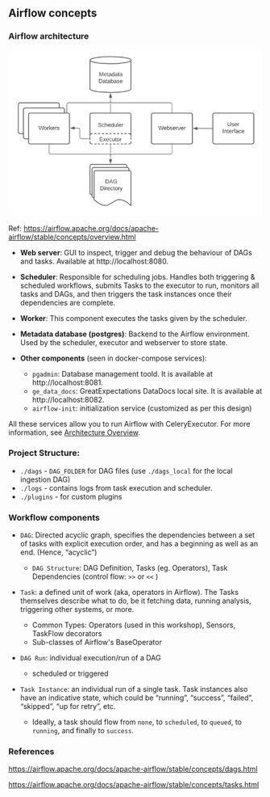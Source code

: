 ## Airflow concepts


### Airflow architecture
![](arch-diag-airflow.png)

Ref: https://airflow.apache.org/docs/apache-airflow/stable/concepts/overview.html

* **Web server**:
GUI to inspect, trigger and debug the behaviour of DAGs and tasks. 
Available at http://localhost:8080.

* **Scheduler**:
Responsible for scheduling jobs. Handles both triggering & scheduled workflows, submits Tasks to the executor to run, monitors all tasks and DAGs, and
then triggers the task instances once their dependencies are complete.

* **Worker**:
This component executes the tasks given by the scheduler.

* **Metadata database (postgres)**:
Backend to the Airflow environment. Used by the scheduler, executor and webserver to store state.

* **Other components** (seen in docker-compose services):
    * `pgadmin`: Database management toold. It is available at http://localhost:8081.
    * `ge_data_docs`: GreatExpectations DataDocs local site. It is available at http://localhost:8082.
    * `airflow-init`: initialization service (customized as per this design)

All these services allow you to run Airflow with CeleryExecutor. 
For more information, see [Architecture Overview](https://airflow.apache.org/docs/apache-airflow/stable/concepts/overview.html).


### Project Structure:

* `./dags` - `DAG_FOLDER` for DAG files (use `./dags_local` for the local ingestion DAG)
* `./logs` - contains logs from task execution and scheduler.
* `./plugins` - for custom plugins


### Workflow components

* `DAG`: Directed acyclic graph, specifies the dependencies between a set of tasks with explicit execution order, and has a beginning as well as an end. (Hence, “acyclic”)
    * `DAG Structure`: DAG Definition, Tasks (eg. Operators), Task Dependencies (control flow: `>>` or `<<` )
    
* `Task`: a defined unit of work (aka, operators in Airflow). The Tasks themselves describe what to do, be it fetching data, running analysis, triggering other systems, or more.
    * Common Types: Operators (used in this workshop), Sensors, TaskFlow decorators
    * Sub-classes of Airflow's BaseOperator

* `DAG Run`: individual execution/run of a DAG
    * scheduled or triggered

* `Task Instance`: an individual run of a single task. Task instances also have an indicative state, which could be “running”, “success”, “failed”, “skipped”, “up for retry”, etc.
    * Ideally, a task should flow from `none`, to `scheduled`, to `queued`, to `running`, and finally to `success`.


### References

https://airflow.apache.org/docs/apache-airflow/stable/concepts/dags.html

https://airflow.apache.org/docs/apache-airflow/stable/concepts/tasks.html

